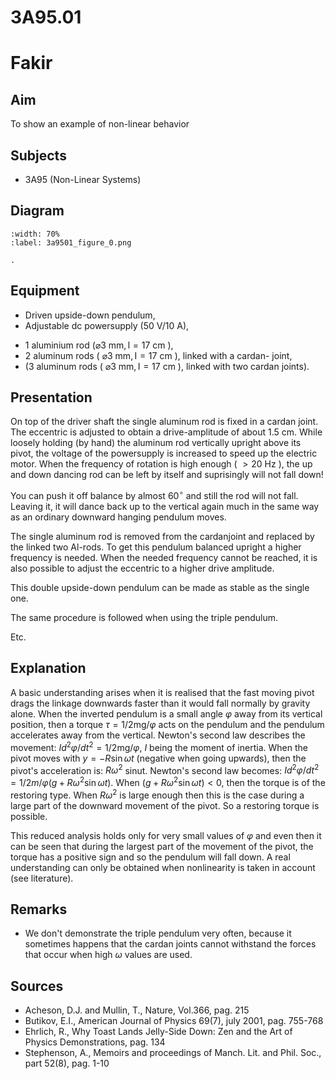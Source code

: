 

# 3A95.01 
  # Fakir 
    
  
## Aim   
 To show an example of non-linear behavior    
  
## Subjects   
* 3A95 (Non-Linear Systems)   

## Diagram
   
```{figure} figures/figure_0.png  
:width: 70%  
:label: 3a9501_figure_0.png  

. 
```

## Equipment
 *  Driven upside-down pendulum, 
 *  Adjustable dc powersupply ($50\mathrm{~V}/10\mathrm{~A}$), 
- 1 aluminium rod $(\varnothing 3 \mathrm{~mm}, \mathrm{l}=17 \mathrm{~cm}$ ),
- 2 aluminum rods ( $\varnothing 3 \mathrm{~mm}, \mathrm{I}=17 \mathrm{~cm}$ ), linked with a cardan- joint,
- (3 aluminum rods ( $\varnothing 3 \mathrm{~mm}, \mathrm{I}=17 \mathrm{~cm}$ ), linked with two cardan joints).

## Presentation   
On top of the driver shaft the single aluminum rod is fixed in a cardan joint. The eccentric is adjusted to obtain a drive-amplitude of about $1.5 \mathrm{~cm}$. While loosely holding (by hand) the aluminum rod vertically upright above its pivot, the voltage of the powersupply is increased to speed up the electric motor. When the frequency of rotation is high enough ( $>20 \mathrm{~Hz}$ ), the up and down dancing rod can be left by itself and suprisingly will not fall down!

You can push it off balance by almost $60^{\circ}$ and still the rod will not fall. Leaving it, it will dance back up to the vertical again much in the same way as an ordinary downward hanging pendulum moves.

The single aluminum rod is removed from the cardanjoint and replaced by the linked two Al-rods. To get this pendulum balanced upright a higher frequency is needed. When the needed frequency cannot be reached, it is also possible to adjust the eccentric to a higher drive amplitude.

This double upside-down pendulum can be made as stable as the single one.

The same procedure is followed when using the triple pendulum.

Etc.   
  
## Explanation   
A basic understanding arises when it is realised that the fast moving pivot drags the linkage downwards faster than it would fall normally by gravity alone. When the inverted pendulum is a small angle $\varphi$ away from its vertical position, then a torque $\tau=1 / 2 \mathrm{mg} / \varphi$ acts on the pendulum and the pendulum accelerates away from the vertical. Newton's second law describes the movement: $I d^{2} \varphi / d t^{2}=1 / 2 \mathrm{mg} / \varphi$, $I$ being the moment of inertia. When the pivot moves with $y=-R \sin \omega t$ (negative when going upwards), then the pivot's acceleration is: $R \omega^{2}$ sinut. Newton's second law becomes: $I d^{2} \varphi / d t^{2}=1 / 2 m / \varphi\left(g+R \omega^{2} \sin \omega t\right)$. When $\left(g+R \omega^{2} \sin \omega t\right)<0$, then the torque is of the restoring type. When $R \omega^{2}$ is large enough then this is the case during a large part of the downward movement of the pivot. So a restoring torque is possible.

This reduced analysis holds only for very small values of $\varphi$ and even then it can be seen that during the largest part of the movement of the pivot, the torque has a positive sign and so the pendulum will fall down. A real understanding can only be obtained when nonlinearity is taken in account (see literature).

## Remarks   
- We don't demonstrate the triple pendulum very often, because it sometimes happens that the cardan joints cannot withstand the forces that occur when high $\omega$ values are used.
   
  
## Sources
 *  Acheson, D.J. and Mullin, T., Nature, Vol.366, pag. 215 
 *  Butikov, E.I., American Journal of Physics 69(7), july 2001, pag. 755-768 
 *  Ehrlich, R., Why Toast Lands Jelly-Side Down: Zen and the Art of Physics Demonstrations, pag. 134 
 *  Stephenson, A., Memoirs and proceedings of Manch. Lit. and Phil. Soc., part 52(8), pag. 1-10
  